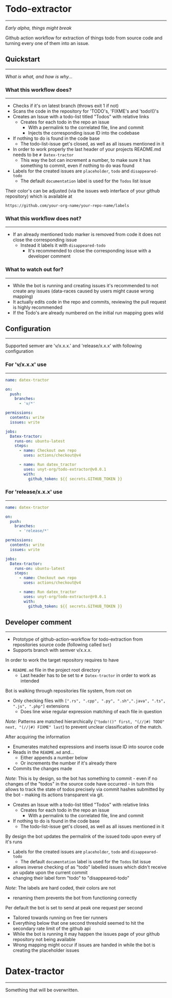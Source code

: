 # Todo-extractor
---
*Early alpha, things might break*

Github action workflow for extraction of things todo from source code and turning every one of them into an issue.

## Quickstart
---
*What is what, and how is why...*

### What this workflow does?
---
- Checks if it's on latest branch (throws exit 1 if not)
- Scans the code in the repository for 'TODO's, 'FIXME's and 'todo!()'s
- Creates an Issue with a todo-list titled "Todos" with relative links
  - Creates for each todo in the repo an issue
    - With a permalink to the correlated file, line and commit
    - Injects the corresponding issue ID into the codebase
- If nothing to do is found in the code base
  - The todo-list-issue get's closed, as well as all issues mentioned in it
- In order to work properly the last header of your projects README.md needs to be `# Datex-tractor`
  - This way the bot can increment a number, to make sure it has something to commit, even if nothing to do was found
- Labels for the created issues are `placeholder`, `todo` and `disappeared-todo`
  - The default `documentation` label is used for the `Todos` list issue

Their color's can be adjusted (via the issues web interface of your github repository) which is available at
```
https://github.com/your-org-name/your-repo-name/labels
```

### What this workflow does not?
---
- If an already mentioned todo marker is removed from code it does not close the corresponding issue
  - Instead it labels it with `disappeared-todo`
      - It's recommended to close the corresponding issue with a developer comment

### What to watch out for?
---
- While the bot is running and creating issues it's recommended to not create any issues (data-races caused by users might cause wrong mapping)
- It actually edits code in the repo and commits, reviewing the pull request is highly recommended
- If the Todo's are already numbered on the initial run mapping goes wild

## Configuration
---
Supported semver are 'v/x.x.x.' and 'release/x.x.x' with following configuration

### For 'v/x.x.x' use
---

```yml
name: datex-tractor

on:
  push:
    branches:
      - 'v/*'

permissions:
  contents: write
  issues: write

jobs:
  Datex-tractor:
    runs-on: ubuntu-latest
    steps:
      - name: Checkout own repo
        uses: actions/checkout@v4

      - name: Run datex_tractor
        uses: unyt-org/todo-extractor@v0.0.1
        with:
          github_token: ${{ secrets.GITHUB_TOKEN }}
```

### For 'release/x.x.x' use
---

```yml
name: datex-tractor

on:
  push:
    branches:
      - 'release/*'

permissions:
  contents: write
  issues: write

jobs:
  Datex-tractor:
    runs-on: ubuntu-latest
    steps:
      - name: Checkout own repo
        uses: actions/checkout@v4

      - name: Run datex_tractor
        uses: unyt-org/todo-extractor@r0.0.1
        with:
          github_token: ${{ secrets.GITHUB_TOKEN }}
```

## Developer comment
---
- Prototype of github-action-workflow for todo-extraction from repositories source code (following called `bot`)
- Supports branch with semver v/x.x.x.

In order to work the target repository requires to have
- `README.md` file in the project root directory
  - Last header has to be set to `# Datex-tractor` in order to work as intended

Bot is walking through repositories file system, from root on 
- Only checking files with  `[".rs", ".cpp", ".py", ".sh",".java", ".ts", ".js", ".php"]`  extensions
  - Does line wise regular expression matching of each file in question

*Note*: Patterns are matched hierarchically (`"todo!()" first, "(//|#) TODO" next, "(//|#) FIXME" last`) to prevent unclear classification of the match.

After acquiring the information 
- Enumerates matched expressions and inserts issue ID into source code
- Reads in the `README.md` and...
  - Either appends a number below
  - Or increments the number if it's already there
- Commits the changes made
 
*Note*: This is by design, so the bot has something to commit - even if no changes of the "todos" in the source code have occurred - in turn this allows to track the state of todos precisely via commit hashes submitted by the bot - making its actions transparent via git.

- Creates an Issue with a todo-list titled "Todos" with relative links
  - Creates for each todo in the repo an issue
    - With a permalink to the correlated file, line and commit
- If nothing to do is found in the code base
  - The todo-list-issue get's closed, as well as all issues mentioned in it
  
By design the bot updates the permalink of the issued todo upon every of it's runs 
- Labels for the created issues are `placeholder`, `todo` and `disappeared-todo`
  - The default `documentation` label is used for the `Todos` list issue
- allows inverse checking of as "todo" labelled issues which didn't receive an update upon the current commit 
- changing their label form "todo" to "disappeared-todo"

*Note*: The labels are hard coded, their colors are not
- renaming them prevents the bot from functioning correctly 

Per default the bot is set to send at peak one request per second
- Tailored towards running on free tier runners 
- Everything below that one second threshold seemed to hit the secondary rate limit of the github api 
- While the bot is running it may happen the issues page of your github repository not being available 
- Wrong mapping might occur if issues are handed in while the bot is creating the placeholder issues

# Datex-tractor
---
Something that will be overwritten.
